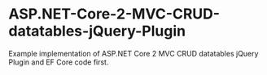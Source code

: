 # ASP.NET-Core-2-MVC-CRUD-datatables-jQuery-Plugin
Example implementation of ASP.NET Core 2 MVC CRUD datatables jQuery Plugin and EF Core code first.
